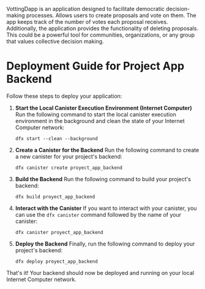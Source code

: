 VottingDapp is an application designed to facilitate democratic decision-making processes. Allows users to create proposals and vote on them. The app keeps track of the number of votes each proposal receives. Additionally, the application provides the functionality of deleting proposals. This could be a powerful tool for communities, organizations, or any group that values collective decision making.



# Deployment Guide for Project App Backend

Follow these steps to deploy your application:

1. **Start the Local Canister Execution Environment (Internet Computer)**
    Run the following command to start the local canister execution environment in the background and clean the state of your Internet Computer network:
    ```
    dfx start --clean --background
    ```

2. **Create a Canister for the Backend**
    Run the following command to create a new canister for your project's backend:
    ```
    dfx canister create proyect_app_backend
    ```

3. **Build the Backend**
    Run the following command to build your project's backend:
    ```
    dfx build proyect_app_backend
    ```

4. **Interact with the Canister**
    If you want to interact with your canister, you can use the `dfx canister` command followed by the name of your canister:
    ```
    dfx canister proyect_app_backend
    ```

5. **Deploy the Backend**
    Finally, run the following command to deploy your project's backend:
    ```
    dfx deploy proyect_app_backend
    ```

That's it! Your backend should now be deployed and running on your local Internet Computer network.

